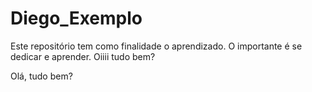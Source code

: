 # Diego_Exemplo
Este repositório tem como finalidade o aprendizado.
O importante é se dedicar e aprender.
Oiiii tudo bem?


Olá, tudo bem?
